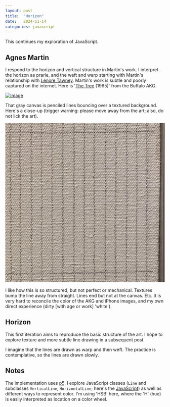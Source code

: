 ```yaml
---
layout: post
title:  "Horizon"
date:   2024-11-14
categories: javascript
---
```


This continues my exploration of JavaScript.

## Agnes Martin

I respond to the horizon and vertical structure in Martin's work. I
interpret the horizon as prarie, and the weft and warp starting with
Martin's relationship with [Lenore Tawney][]. Martin's work is subtle
and poorly captured on the internet. Here is '[The Tree][] (1965)'
from the Buffalo AKG.

[![image](https://buffaloakg.org/sites/default/files/styles/fixed_height_medium/public/artwork/K1976_002_o2.jpg)](https://buffaloakg.org/artworks/k19762-tree)

That gray canvas is penciled lines bouncing over a textured
background. Here's a close-up (trigger warning: please move away from
the art; also, do not lick the art).

![image](/assets/agnes-martin/the-tree-1965-close.jpeg)

I like how this is so structured, but not perfect or
mechanical. Textures bump the line away from straight. Lines end but
not at the canvas. Etc. It is very hard to reconcile the color of the
AKG and iPhone images, and my own direct experience (dirty [with age
or work] 'white').

[Lenore Tawney]: https://lenoretawney.org/
[The Tree]: https://buffaloakg.org/artworks/k19762-tree

## Horizon

This first iteration aims to reproduce the basic structure of the
art. I hope to explore texture and more subtle line drawing in a
subsequent post.

I imagine that the lines are drawn as warp and then weft. The practice
is contemplative, so the lines are drawn slowly.

<div id="sketch-agnes-martin"></div>
<script type="module"  src="/assets/agnes-martin/agnes-martin.js"></script>


## Notes

The implementation uses [p5][]. I explore JavaScript classes (`Line`
and subclasses `VerticalLine`, `HorizontalLine`; here's the
[JavaScript][]) as well as different ways to represent color. I'm using
'HSB' here, where the 'H' (hue) is easily interpreted as location on
a color wheel.

[p5]: https://p5js.org/
[JavaScript]: https://github.com/mtmorgan/mtmorgan.github.io/blob/main/assets/agnes-martin/agnes-martin.js
